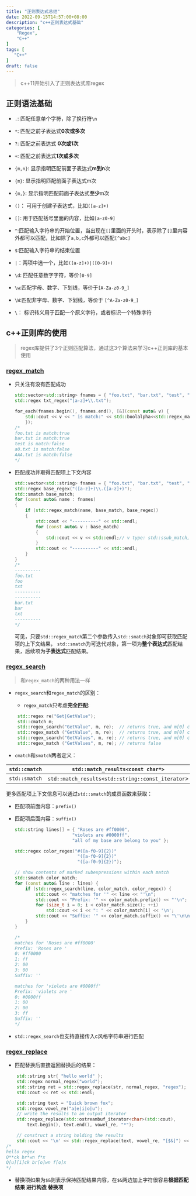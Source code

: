 ```yaml
---
title: "正则表达式总结"
date: 2022-09-15T14:57:00+08:00
description: "c++正则表达式基础"
categories: [
	"Regex",
	"C++"
]	
tags: [
   "C++"
]
draft: false
---
```

> c++11开始引入了正则表达式库regex
## 正则语法基础

+ `.`: 匹配任意单个字符，除了换行符`\n`
+ `*`: 匹配之前子表达式**0次或多次**
+ `?`: 匹配之前表达式 **0次或1次**
+ `+`: 匹配之前表达式**1次或多次**
+ `{m,n}`: 显示指明匹配前面子表达式**m到n**次
+ `{m}`: 显示指明匹配前面子表达式m次
+ `{m,}`: 显示指明匹配前面子表达式**至少**m次
+ `()`： 可用于创建子表达式，比如`([a-z]+)`
+ `[]`: 用于匹配括号里面的内容，比如`[a-z0-9]`
+ `^`:匹配输入字符串的开始位置，当出现在`[]`里面的开头时，表示除了`[]`里内容外都可以匹配，比如除了`a,b,c`外都可以匹配`[^abc]`
+ `$`:匹配输入字符串的结束位置
+ `|`：两项中选一个，比如`([a-z]+)|([0-9]+)`

+ `\d`: 匹配任意数字字符，等价`[0-9]`
+ `\w`:匹配字母、数字、下划线，等价于`[A-Za-z0-9_]`
+ `\W`:匹配非字母、数字、下划线，等价于 `[^A-Za-z0-9_]`
+ `\`： 标识转义用于匹配一个原义字符，或者标识一个特殊字符

## c++正则库的使用

> regex库提供了3个正则匹配算法，通过这3个算法来学习c++正则库的基本使用

### [regex_match](https://en.cppreference.com/w/cpp/regex/regex_match)

+ 只关注有没有匹配成功

  ```cpp
  std::vector<std::string> fnames = { "foo.txt", "bar.txt", "test", "a0.txt", "AAA.txt" };
  std::regex txt_regex("[a-z]+\\.txt");
  
  for_each(fnames.begin(), fnames.end(), [&](const auto& v) {
      std::cout << v << " is match:" << std::boolalpha<<std::regex_match(v, txt_regex) << std::endl;
      });
  /*
  foo.txt is match:true
  bar.txt is match:true
  test is match:false
  a0.txt is match:false
  AAA.txt is match:false
  */
  ```

  

+ 匹配成功并取得匹配项上下文内容

  ```cpp
  std::vector<std::string> fnames = { "foo.txt", "bar.txt", "test", "a0.txt", "AAA.txt" };
  std::regex base_regex("([a-z]+)\\.([a-z]+)");
  std::smatch base_match;
  for (const auto& name : fnames)
  {
      if (std::regex_match(name, base_match, base_regex))
      {
          std::cout << "----------" << std::endl;
          for (const auto& v : base_match)
          {
              std::cout << v << std::endl;// v type: std::ssub_match, string val = v.str();
          }
          std::cout << "----------" << std::endl;
      }
  }
  /*
  ----------
  foo.txt
  foo
  txt
  ----------
  ----------
  bar.txt
  bar
  txt
  ----------
  */
  ```

   可见，只要`std::regex_match`第二个参数传入`std::smatch`对象即可获取匹配项的上下文结果， `std::smatch`为可迭代对象，第一项为**整个表达式**匹配结果，后续项为**子表达式**匹配结果。

### [regex_search](https://en.cppreference.com/w/cpp/regex/regex_search)

> 和`regex_match`的两种用法一样

+ `regex_search`和`regex_match`的区别：

  + `regex_match`只考虑**完全匹配**:

   ```cpp
    std::regex re("Get|GetValue");
    std::cmatch m;
    std::regex_search("GetValue", m, re);  // returns true, and m[0] contains "Get"
    std::regex_match ("GetValue", m, re);  // returns true, and m[0] contains "GetValue"
    std::regex_search("GetValues", m, re); // returns true, and m[0] contains "Get"
    std::regex_match ("GetValues", m, re); // returns false
   ```

    

+ `cmatch`和`smatch`两者定义：

| `std::cmatch` | `std::match_results<const char*>`                 |
| ------------- | ------------------------------------------------- |
| `std::smatch` | `std::match_results<std::string::const_iterator`> |

  

更多匹配项上下文信息可以通过`std::smatch`的成员函数来获取：

+ 匹配项前面内容：`prefix()`

+ 匹配项后面内容：`suffix()`

  ```cpp
  std::string lines[] = { "Roses are #ff0000",
                        "violets are #0000ff",
                        "all of my base are belong to you" };
  
  std::regex color_regex("#([a-f0-9]{2})"
                          "([a-f0-9]{2})"
                          "([a-f0-9]{2})");
  
  // show contents of marked subexpressions within each match
  std::smatch color_match;
  for (const auto& line : lines) {
      if (std::regex_search(line, color_match, color_regex)) {
          std::cout << "matches for '" << line << "'\n";
          std::cout << "Prefix: '" << color_match.prefix() << "'\n";
          for (size_t i = 0; i < color_match.size(); ++i)
              std::cout << i << ": " << color_match[i] << '\n';
          std::cout << "Suffix: '" << color_match.suffix() << "\'\n\n";
      }
  }
  
  /*
  matches for 'Roses are #ff0000'
  Prefix: 'Roses are '
  0: #ff0000
  1: ff
  2: 00
  3: 00
  Suffix: ''
  
  matches for 'violets are #0000ff'
  Prefix: 'violets are '
  0: #0000ff
  1: 00
  2: 00
  3: ff
  Suffix: ''
  */
  
  ```

+ `std::regex_search`也支持直接传入c风格字符串进行匹配

### [regex_replace](https://en.cppreference.com/w/cpp/regex/regex_replace)

+ 匹配替换后直接返回替换后的结果：

```cpp
    std::string str{ "hello world" };
    std::regex normal_regex("world");
    std::string ret = std::regex_replace(str, normal_regex, "regex");
    std::cout << ret << std::endl;

    std::string text = "Quick brown fox";
    std::regex vowel_re("a|e|i|o|u");
    // write the results to an output iterator
    std::regex_replace(std::ostreambuf_iterator<char>(std::cout),
        text.begin(), text.end(), vowel_re, "*");

    // construct a string holding the results
    std::cout << '\n' << std::regex_replace(text, vowel_re, "[$&]") << '\n';
/*
hello regex
Q**ck br*wn f*x
Q[u][i]ck br[o]wn f[o]x
*/
```

+ 替换项如果为`$&`则表示保持匹配结果内容，在`$&`两边加上字符很容易**根据匹配结果 进行构造 替换项**